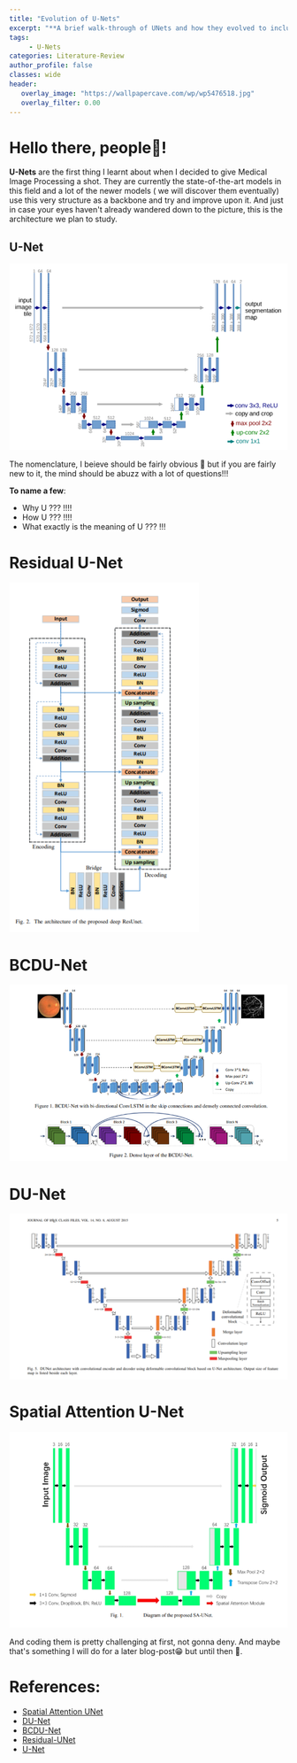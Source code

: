 ```yaml
---
title: "Evolution of U-Nets"
excerpt: "**A brief walk-through of UNets and how they evolved to include several concepts like attention. There isn't a better way to learn about something other than seeing how it got created, how it slowly evolved into the giant that it is.**"
tags:
     - U-Nets
categories: Literature-Review
author_profile: false
classes: wide
header: 
   overlay_image: "https://wallpapercave.com/wp/wp5476518.jpg"
   overlay_filter: 0.00
---
```


# Hello there, people🤗!

**U-Nets** are the first thing I learnt about when I decided to give Medical Image Processing a shot. They are currently the state-of-the-art models in this field and a lot of the newer models ( we will discover them eventually) use this very structure as a backbone and try and improve upon it. And just in case your eyes haven't already wandered down to the picture, this is the architecture we plan to study.

## U-Net
<img src="https://github.com/SOUMEE2000/BLOG-Images/blob/main/U-NET/U-Net.png?raw=true">

The nomenclature, I beieve should be fairly obvious 🤭 but if you are fairly new to it, the mind should be abuzz with a lot of questions!!!

**To name a few**:
* Why U ??? !!!!
* How U ??? !!!!
* What exactly is the meaning of U ??? !!!

# Residual U-Net
<img src="https://github.com/SOUMEE2000/BLOG-Images/blob/main/U-NET/Residual-Net.png?raw=true">

# BCDU-Net
<img src="https://github.com/SOUMEE2000/BLOG-Images/blob/main/U-NET/BCDU-Net.png?raw=true">

# DU-Net
<img src="https://github.com/SOUMEE2000/BLOG-Images/blob/main/U-NET/DU-Net.png?raw=true">

# Spatial Attention U-Net
<img src="https://github.com/SOUMEE2000/BLOG-Images/blob/main/U-NET/SA-UNet.png?raw=true">

And coding them is pretty challenging at first, not gonna deny. And maybe that's something I will do for a later blog-post😁 but until then 👋.
# References:

* [Spatial Attention UNet](https://arxiv.org/ftp/arxiv/papers/2004/2004.03696.pdf)
* [DU-Net](https://arxiv.org/pdf/1811.01206v1.pdf)
* [BCDU-Net](https://arxiv.org/pdf/1909.00166v1.pdf)
* [Residual-UNet](https://arxiv.org/pdf/1711.10684v1.pdf)
* [U-Net](https://arxiv.org/pdf/1505.04597v1.pdf)
